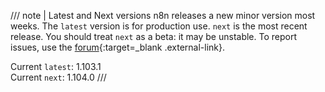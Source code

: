 /// note | Latest and Next versions
n8n releases a new minor version most weeks. The `latest` version is for production use. `next` is the most recent release. You should treat `next` as a beta: it may be unstable. To report issues, use the [forum](https://community.n8n.io/c/questions/12){:target=_blank .external-link}.

Current `latest`: 1.103.1  
Current `next`: 1.104.0
///
